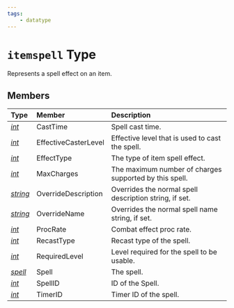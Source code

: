 ```yaml
---
tags:
    - datatype
---
```


# `itemspell` Type

Represents a spell effect on an item.

## Members

| **Type** | **Member** | **Description** |
| :--- | :--- | :--- |
| [_int_](../data-types/datatype-int.md) | CastTime | Spell cast time. |
| [_int_](../data-types/datatype-int.md) | EffectiveCasterLevel | Effective level that is used to cast the spell. |
| [_int_](../data-types/datatype-int.md) | EffectType | The type of item spell effect. |
| [_int_](../data-types/datatype-int.md) | MaxCharges | The maximum number of charges supported by this spell. |
| [_string_](../data-types/datatype-string.md) | OverrideDescription | Overrides the normal spell description string, if set.
| [_string_](../data-types/datatype-string.md) | OverrideName | Overrides the normal spell name string, if set.
| [_int_](../data-types/datatype-int.md) | ProcRate | Combat effect proc rate. |
| [_int_](../data-types/datatype-int.md) | RecastType | Recast type of the spell. |
| [_int_](../data-types/datatype-int.md) | RequiredLevel | Level required for the spell to be usable. |
| [_spell_](../data-types/datatype-spell.md) | Spell | The spell. |
| [_int_](../data-types/datatype-int.md) | SpellID | ID of the Spell. |
| [_int_](../data-types/datatype-int.md) | TimerID | Timer ID of the spell. |
